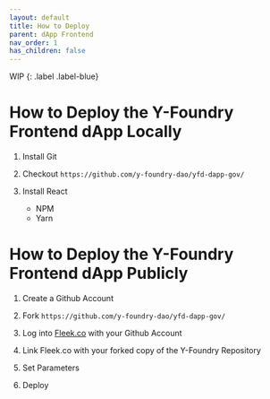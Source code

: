 ```yaml
---
layout: default
title: How to Deploy
parent: dApp Frontend
nav_order: 1
has_children: false
---
```


WIP
{: .label .label-blue}

# How to Deploy the Y-Foundry Frontend dApp Locally

1. Install Git

2. Checkout `https://github.com/y-foundry-dao/yfd-dapp-gov/`

3. Install React
    - NPM
    - Yarn


# How to Deploy the Y-Foundry Frontend dApp Publicly

1. Create a Github Account

2. Fork `https://github.com/y-foundry-dao/yfd-dapp-gov/`

3. Log into [Fleek.co](https://fleek.co/) with your Github Account

3. Link Fleek.co with your forked copy of the Y-Foundry Repository

4. Set Parameters

5. Deploy
